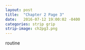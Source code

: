 ```yaml
---
layout: post
title:  "Chapter 2 Page 3"
date:   2016-07-12 19:00:02 -0400
categories: strip grip
strip-image: ch2pg3.png
---
```

routine 
